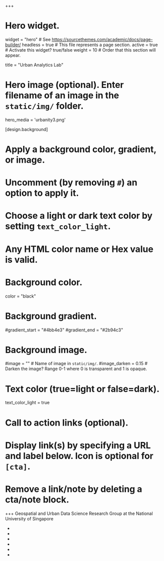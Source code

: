 +++
# Hero widget.
widget = "hero"  # See https://sourcethemes.com/academic/docs/page-builder/
headless = true  # This file represents a page section.
active = true  # Activate this widget? true/false
weight = 10  # Order that this section will appear.

title = "Urban Analytics Lab"

# Hero image (optional). Enter filename of an image in the `static/img/` folder.
hero_media = 'urbanity3.png'

[design.background]
  # Apply a background color, gradient, or image.
  #   Uncomment (by removing `#`) an option to apply it.
  #   Choose a light or dark text color by setting `text_color_light`.
  #   Any HTML color name or Hex value is valid.

  # Background color.
  color = "black"
  
  # Background gradient.
  #gradient_start = "#4bb4e3"
  #gradient_end = "#2b94c3"
  
  # Background image.
  #image = ""  # Name of image in `static/img/`.
  #image_darken = 0.15  # Darken the image? Range 0-1 where 0 is transparent and 1 is opaque.

  # Text color (true=light or false=dark).
  text_color_light = true

# Call to action links (optional).
#   Display link(s) by specifying a URL and label below. Icon is optional for `[cta]`.
#   Remove a link/note by deleting a cta/note block.

+++
Geospatial and Urban Data Science Research Group at the National University of Singapore
<div id="profile">
      <ul class="network-icon" aria-hidden="true">
        <li>
          <a itemprop="sameAs" href="mailto:filip@nus.edu.sg">
            <i class="fas fa-envelope big-icon"></i>
          </a>
        </li>
        <li>
          <a itemprop="sameAs" href="http://twitter.com/urbanalyticslab" target="_blank" rel="noopener">
            <i class="fab fa-twitter big-icon"></i>
          </a>
        </li>
        <li>
          <a itemprop="sameAs" href="https://www.linkedin.com/company/urban-analytics-lab/" target="_blank" rel="noopener">
            <i class="fab fa-linkedin big-icon"></i>
          </a>
        </li>  
        <li>
          <a itemprop="sameAs" href="https://scholar.google.com/citations?user=jGqm4kEAAAAJ&hl=en" target="_blank" rel="noopener">
            <i class="ai ai-google-scholar big-icon"></i>
          </a>
        </li>  
        <li>
          <a itemprop="sameAs" href="https://www.researchgate.net/profile/Filip_Biljecki" target="_blank" rel="noopener">
            <i class="ai ai-researchgate big-icon"></i>
          </a>
        </li>
        <li>
          <a itemprop="sameAs" href="https://github.com/ualsg" target="_blank" rel="noopener">
            <i class="fab fa-github big-icon"></i>
          </a>
        </li>
      </ul>
    </div>